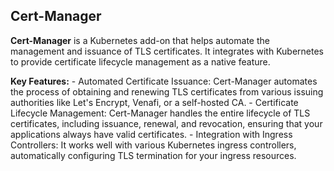 ## Cert-Manager
__Cert-Manager__ is a Kubernetes add-on that helps automate the management and issuance of TLS certificates. It integrates with Kubernetes to provide certificate lifecycle management as a native feature.

__Key Features:__
    - Automated Certificate Issuance: Cert-Manager automates the process of obtaining and renewing TLS certificates from various issuing authorities like Let's Encrypt, Venafi, or a self-hosted CA.
    - Certificate Lifecycle Management: Cert-Manager handles the entire lifecycle of TLS certificates, including issuance, renewal, and revocation, ensuring that your applications always have valid certificates.
    - Integration with Ingress Controllers: It works well with various Kubernetes ingress controllers, automatically configuring TLS termination for your ingress resources.